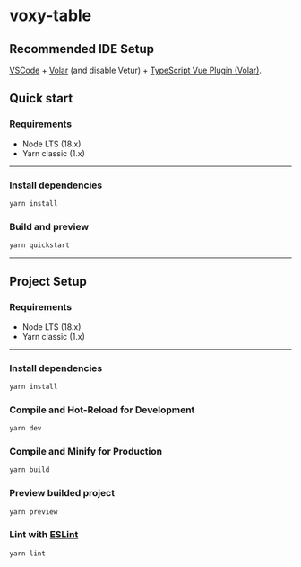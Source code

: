 # voxy-table

## Recommended IDE Setup

[VSCode](https://code.visualstudio.com/) + [Volar](https://marketplace.visualstudio.com/items?itemName=Vue.volar) (and disable Vetur) + [TypeScript Vue Plugin (Volar)](https://marketplace.visualstudio.com/items?itemName=Vue.vscode-typescript-vue-plugin).

## Quick start

### Requirements

- Node LTS (18.x)
- Yarn classic (1.x)

---

### Install dependencies

```sh
yarn install
```

### Build and preview

```sh
yarn quickstart
```

---

## Project Setup

### Requirements

- Node LTS (18.x)
- Yarn classic (1.x)

---

### Install dependencies

```sh
yarn install
```

### Compile and Hot-Reload for Development

```sh
yarn dev
```

### Compile and Minify for Production

```sh
yarn build
```

### Preview builded project

```sh
yarn preview
```

### Lint with [ESLint](https://eslint.org/)

```sh
yarn lint
```
